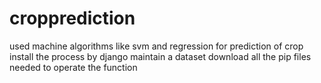 # cropprediction
used machine algorithms like svm and regression for prediction of crop
install the process by django
maintain a dataset
download all the pip files needed to operate the function
